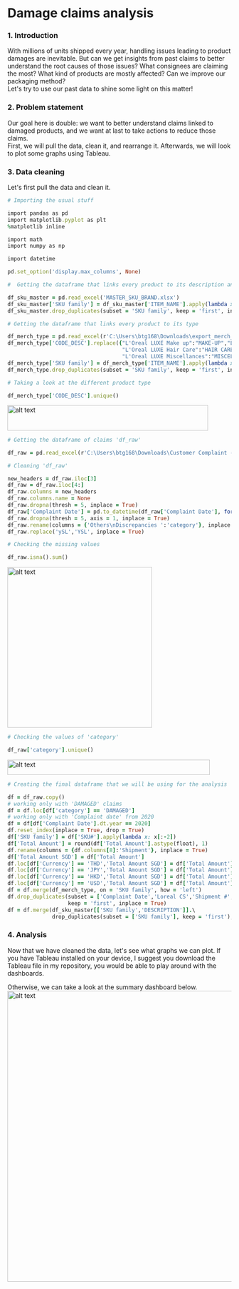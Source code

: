 # Damage claims analysis

### 1. Introduction
With millions of units shipped every year, handling issues leading to product damages are inevitable. But can we get insights from past claims to better understand the root causes of those issues? What consignees are claiming the most? What kind of products are mostly affected? Can we improve our packaging method? <br/>
Let's try to use our past data to shine some light on this matter!

### 2. Problem statement
Our goal here is double: we want to better understand claims linked to damaged products, and we want at last to take actions to reduce those claims. <br/>
First, we will pull the data, clean it, and rearrange it. Afterwards, we will look to plot some graphs using Tableau.

### 3. Data cleaning
Let's first pull the data and clean it.
```ruby
# Importing the usual stuff

import pandas as pd
import matplotlib.pyplot as plt
%matplotlib inline

import math
import numpy as np

import datetime

pd.set_option('display.max_columns', None)
```
```ruby
#  Getting the dataframe that links every product to its description and brand

df_sku_master = pd.read_excel('MASTER_SKU_BRAND.xlsx')
df_sku_master['SKU family'] = df_sku_master['ITEM_NAME'].apply(lambda x: x[:-2])
df_sku_master.drop_duplicates(subset = 'SKU family', keep = 'first', inplace = True)
```
```ruby
# Getting the dataframe that links every product to its type

df_merch_type = pd.read_excel(r'C:\Users\btg168\Downloads\export_merch_type.xlsx')
df_merch_type['CODE_DESC'].replace({"L'Oreal LUXE Make up":"MAKE-UP","L'Oreal LUXE Skin Care":"SKIN CARE",\
                                    "L'Oreal LUXE Hair Care":"HAIR CARE","HAIR":"HAIR CARE",\
                                    "L'Oreal LUXE Miscellances":"MISCELLANEOUS"}, inplace = True)
df_merch_type['SKU family'] = df_merch_type['ITEM_NAME'].apply(lambda x: x[:-2])
df_merch_type.drop_duplicates(subset = 'SKU family', keep = 'first', inplace = True)
```
```ruby
# Taking a look at the different product type

df_merch_type['CODE_DESC'].unique()
```
<img src="https://github.com/BriceChivu/Products_damaged_claims/blob/main/df_merch_type.png" alt="alt text" width="451" height="56.5">

```ruby
# Getting the dataframe of claims 'df_raw'

df_raw = pd.read_excel(r'C:\Users\btg168\Downloads\Customer Complaint - 2020 UPDATED.xlsx')
```
```ruby
# Cleaning 'df_raw'

new_headers = df_raw.iloc[3]
df_raw = df_raw.iloc[4:]
df_raw.columns = new_headers
df_raw.columns.name = None
df_raw.dropna(thresh = 5, inplace = True)
df_raw['Complaint Date'] = pd.to_datetime(df_raw['Complaint Date'], format = '%Y/%m/%d')
df_raw.dropna(thresh = 5, axis = 1, inplace = True)
df_raw.rename(columns = {'Others\nDiscrepancies ':'category'}, inplace = True)
df_raw.replace('ySL','YSL', inplace = True)
```
```ruby
# Checking the missing values

df_raw.isna().sum()
```
<img src="https://github.com/BriceChivu/Products_damaged_claims/blob/main/df_raw.isna().sum().png" alt="alt text" width="325" height="360">

```ruby
# Checking the values of 'category'

df_raw['category'].unique()
```
<img src="https://github.com/BriceChivu/Products_damaged_claims/blob/main/df_raw['category'].unique().png" alt="alt text" width="455" height="34">

```ruby
# Creating the final dataframe that we will be using for the analysis

df = df_raw.copy()
# working only with 'DAMAGED' claims
df = df.loc[df['category'] == 'DAMAGED']
# working only with 'Complaint date' from 2020
df = df[df['Complaint Date'].dt.year == 2020]
df.reset_index(inplace = True, drop = True)
df['SKU family'] = df['SKU#'].apply(lambda x: x[:-2])
df['Total Amount'] = round(df['Total Amount'].astype(float), 1)
df.rename(columns = {df.columns[8]:'Shipment'}, inplace = True)
df['Total Amount SGD'] = df['Total Amount']
df.loc[df['Currency'] == 'THD','Total Amount SGD'] = df['Total Amount'].apply(lambda x: x*0.044)
df.loc[df['Currency'] == 'JPY','Total Amount SGD'] = df['Total Amount'].apply(lambda x: x*0.013)
df.loc[df['Currency'] == 'HKD','Total Amount SGD'] = df['Total Amount'].apply(lambda x: x*0.18)
df.loc[df['Currency'] == 'USD','Total Amount SGD'] = df['Total Amount'].apply(lambda x: x*1.37)
df = df.merge(df_merch_type, on = 'SKU family', how = 'left')
df.drop_duplicates(subset = ['Complaint Date','Loreal CS','Shipment #','DO #','SKU#','Claim Qty '],\
                   keep = 'first', inplace = True)
df = df.merge(df_sku_master[['SKU family','DESCRIPTION']].\
              drop_duplicates(subset = ['SKU family'], keep = 'first'), on = 'SKU family', how = 'left')
```
### 4. Analysis
Now that we have cleaned the data, let's see what graphs we can plot. If you have Tableau installed on your device, I suggest you download the Tableau file in my repository, you would be able to play around with the dashboards.

Otherwise, we can take a look at the summary dashboard below.
<img src="https://github.com/BriceChivu/Products_damaged_claims/blob/main/Tableau%20damage%20claims.png" alt="alt text" width="1226" height="652">

